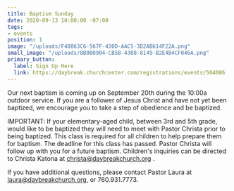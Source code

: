 ```yaml
---
title: Baptism Sunday
date: 2020-09-13 10:00:00 -07:00
tags:
- events
position: 1
image: "/uploads/F40863C6-567F-430D-AAC5-3D2AB614F22A.png"
small_image: "/uploads/8B0B0904-CB5B-4308-8149-B2E4B4CF046A.png"
primary_button:
  label: Sign Up Here
  link: https://daybreak.churchcenter.com/registrations/events/504086
---
```


Our next baptism is coming up on September 20th during the 10:00a outdoor service. If you are a follower of Jesus Christ and have not yet been baptized, we encourage you to take a step of obedience and be baptized.

IMPORTANT: If your elementary-aged child, between 3rd and 5th grade, would like to be baptized they will need to meet with Pastor Christa prior to being baptized. This class is required for all children to help prepare them for baptism. The deadline for this class has passed. Pastor Christa will follow up with you for a future baptism. Children's inquiries can be directed to Christa Katona at christa@daybreakchurch.org .

If you have additional questions, please contact Pastor Laura at laura@daybreakchurch.org, or 760.931.7773.
